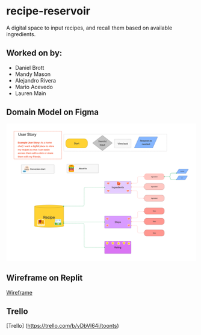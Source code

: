 # recipe-reservoir
A digital space to input recipes, and recall them based on available ingredients.

## Worked on by:
- Daniel Brott
- Mandy Mason
- Alejandro Rivera
- Mario Acevedo
- Lauren Main

## Domain Model on Figma

![Domain Model](img/Recipe%20Reservoir%20(1).png)

## Wireframe on Replit

[Wireframe](https://replit.com/@MandyMason/Recipe-Reservoir#whiteboard.draw)

## Trello
[Trello] (https://trello.com/b/vDbVl64i/toonts)
